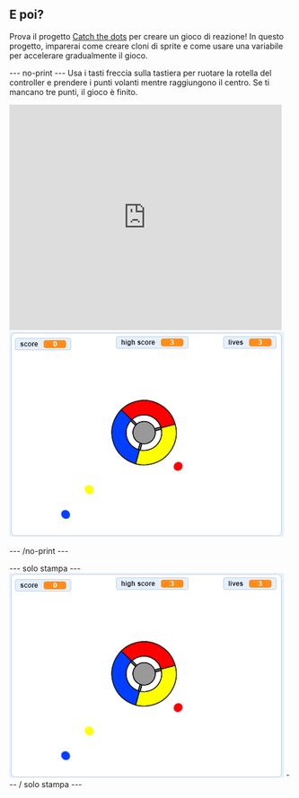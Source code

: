 ## E poi?

Prova il progetto [Catch the dots](https://projects.raspberrypi.org/en/projects/catch-the-dots?utm_source=pathway&utm_medium=whatnext&utm_campaign=projects) per creare un gioco di reazione! In questo progetto, imparerai come creare cloni di sprite e come usare una variabile per accelerare gradualmente il gioco.

\--- no-print \--- Usa i tasti freccia sulla tastiera per ruotare la rotella del controller e prendere i punti volanti mentre raggiungono il centro. Se ti mancano tre punti, il gioco è finito.

<div class="scratch-preview">
  <iframe allowtransparency="true" width="485" height="402" src="https://scratch.mit.edu/projects/embed/252923761/?autostart=false" frameborder="0" scrolling="no"></iframe>
  <img src="images/dots-final.png">
</div>

\--- /no-print \---

\--- solo stampa \--- ![Dots screenshot](images/dots-final.png) \--- / solo stampa \---
